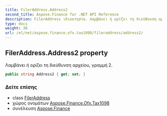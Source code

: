 ```yaml
---
title: FilerAddress.Address2
second_title: Aspose.Finance for .NET API Reference
description: FilerAddress ιδιοκτησία. Λαμβάνει ή ορίζει τη διεύθυνση αρχείου γραμμή 2.
type: docs
weight: 30
url: /el/net/aspose.finance.ofx.tax1098/fileraddress/address2/
---
```

## FilerAddress.Address2 property

Λαμβάνει ή ορίζει τη διεύθυνση αρχείου, γραμμή 2.

```csharp
public string Address2 { get; set; }
```

### Δείτε επίσης

* class [FilerAddress](../)
* χώρος ονομάτων [Aspose.Finance.Ofx.Tax1098](../../fileraddress/)
* συνέλευση [Aspose.Finance](../../../)


